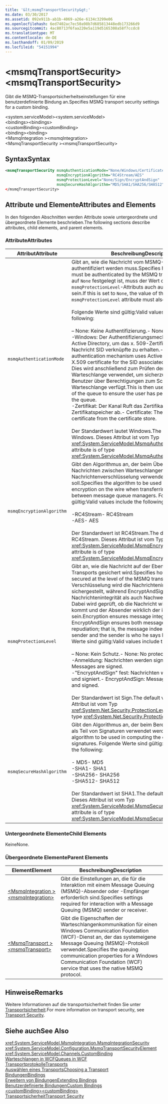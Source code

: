 ```yaml
---
title: '&lt;msmqTransportSecurity&gt;'
ms.date: 03/30/2017
ms.assetid: 092e911b-ab1b-4069-a26e-6134c3299e06
ms.openlocfilehash: 6ed7402ac7ec50a98b7d685813448edb173266d9
ms.sourcegitcommit: 4ac80713f6faa220e5a119d5165308a58f7ccdc8
ms.translationtype: MT
ms.contentlocale: de-DE
ms.lasthandoff: 01/09/2019
ms.locfileid: "54151994"
---
```

# <a name="ltmsmqtransportsecuritygt"></a><span data-ttu-id="34a85-102">&lt;msmqTransportSecurity&gt;</span><span class="sxs-lookup"><span data-stu-id="34a85-102">&lt;msmqTransportSecurity&gt;</span></span>
<span data-ttu-id="34a85-103">Gibt die MSMQ-Transportsicherheitseinstellungen für eine benutzerdefinierte Bindung an.</span><span class="sxs-lookup"><span data-stu-id="34a85-103">Specifies MSMQ transport security settings for a custom binding.</span></span>  
  
 <span data-ttu-id="34a85-104">\<system.serviceModel></span><span class="sxs-lookup"><span data-stu-id="34a85-104">\<system.serviceModel></span></span>  
<span data-ttu-id="34a85-105">\<bindings></span><span class="sxs-lookup"><span data-stu-id="34a85-105">\<bindings></span></span>  
<span data-ttu-id="34a85-106">\<customBinding></span><span class="sxs-lookup"><span data-stu-id="34a85-106">\<customBinding></span></span>  
<span data-ttu-id="34a85-107">\<binding></span><span class="sxs-lookup"><span data-stu-id="34a85-107">\<binding></span></span>  
<span data-ttu-id="34a85-108">\<MsmqIntegration ></span><span class="sxs-lookup"><span data-stu-id="34a85-108">\<msmqIntegration></span></span>  
<span data-ttu-id="34a85-109">\<MsmqTransportSecurity ></span><span class="sxs-lookup"><span data-stu-id="34a85-109">\<msmqTransportSecurity></span></span>  
  
## <a name="syntax"></a><span data-ttu-id="34a85-110">Syntax</span><span class="sxs-lookup"><span data-stu-id="34a85-110">Syntax</span></span>  
  
```xml  
<msmqTransportSecurity msmqAuthenticationMode="None/Windows/Certificate"
                       msmqEncryptionAlgorithm="RC4Stream/AES"
                       msmqProtectionLevel="None/Sign/EncryptAndSign"
                       msmqSecureHashAlgorithm="MD5/SHA1/SHA256/SHA512" />
</msmqTransportSecurity>
```  
  
## <a name="attributes-and-elements"></a><span data-ttu-id="34a85-111">Attribute und Elemente</span><span class="sxs-lookup"><span data-stu-id="34a85-111">Attributes and Elements</span></span>  
 <span data-ttu-id="34a85-112">In den folgenden Abschnitten werden Attribute sowie untergeordnete und übergeordnete Elemente beschrieben.</span><span class="sxs-lookup"><span data-stu-id="34a85-112">The following sections describe attributes, child elements, and parent elements.</span></span>  
  
### <a name="attributes"></a><span data-ttu-id="34a85-113">Attribute</span><span class="sxs-lookup"><span data-stu-id="34a85-113">Attributes</span></span>  
  
|<span data-ttu-id="34a85-114">Attribut</span><span class="sxs-lookup"><span data-stu-id="34a85-114">Attribute</span></span>|<span data-ttu-id="34a85-115">Beschreibung</span><span class="sxs-lookup"><span data-stu-id="34a85-115">Description</span></span>|  
|---------------|-----------------|  
|`msmqAuthenticationMode`|<span data-ttu-id="34a85-116">Gibt an, wie die Nachricht vom MSMQ-Transport authentifiziert werden muss.</span><span class="sxs-lookup"><span data-stu-id="34a85-116">Specifies how the message must be authenticated by the MSMQ transport.</span></span> <span data-ttu-id="34a85-117">Wenn dies auf `None` festgelegt ist, muss der Wert des `msmqProtectionLevel`-Attributs auch auf `None` festgelegt sein.</span><span class="sxs-lookup"><span data-stu-id="34a85-117">If this is set to `None`, the value of the `msmqProtectionLevel` attribute must also be set to `None`.</span></span><br /><br /> <span data-ttu-id="34a85-118">Folgende Werte sind gültig:</span><span class="sxs-lookup"><span data-stu-id="34a85-118">Valid values include the following:</span></span><br /><br /> <span data-ttu-id="34a85-119">– None: Keine Authentifizierung.</span><span class="sxs-lookup"><span data-stu-id="34a85-119">-   None: No authentication.</span></span><br /><span data-ttu-id="34a85-120">-Windows: Der Authentifizierungsmechanismus verwendet Active Directory, um das x. 509-Zertifikat für die mit der Nachricht SID verknüpfte zu erhalten.</span><span class="sxs-lookup"><span data-stu-id="34a85-120">-   Windows: The authentication mechanism uses Active Directory to get the X.509 certificate for the SID associated with the message.</span></span> <span data-ttu-id="34a85-121">Dies wird anschließend zum Prüfen der ACL der Warteschlange verwendet, um sicherzustellen, dass der Benutzer über Berechtigungen zum Schreiben in die Warteschlange verfügt.</span><span class="sxs-lookup"><span data-stu-id="34a85-121">This is then used to check the ACL of the queue to ensure the user has permission to write to the queue.</span></span><br /><span data-ttu-id="34a85-122">-Zertifikat: Der Kanal Ruft das Zertifikat aus dem Zertifikatspeicher ab.</span><span class="sxs-lookup"><span data-stu-id="34a85-122">-   Certificate: The channel gets the certificate from the certificate store.</span></span><br /><br /> <span data-ttu-id="34a85-123">Der Standardwert lautet Windows.</span><span class="sxs-lookup"><span data-stu-id="34a85-123">The default value is Windows.</span></span> <span data-ttu-id="34a85-124">Dieses Attribut ist vom Typ <xref:System.ServiceModel.MsmqAuthenticationMode>.</span><span class="sxs-lookup"><span data-stu-id="34a85-124">This attribute is of type <xref:System.ServiceModel.MsmqAuthenticationMode>.</span></span>|  
|`msmqEncryptionAlgorithm`|<span data-ttu-id="34a85-125">Gibt den Algorithmus an, der beim Übertragen von Nachrichten zwischen Warteschlangen-Managern für die Nachrichtenverschlüsselung verwendet werden soll.</span><span class="sxs-lookup"><span data-stu-id="34a85-125">Specifies the algorithm to be used for message encryption on the wire when transferring messages between message queue managers.</span></span> <span data-ttu-id="34a85-126">Folgende Werte sind gültig:</span><span class="sxs-lookup"><span data-stu-id="34a85-126">Valid values include the following:</span></span><br /><br /> <span data-ttu-id="34a85-127">-RC4Stream</span><span class="sxs-lookup"><span data-stu-id="34a85-127">-   RC4Stream</span></span><br /><span data-ttu-id="34a85-128">-AES</span><span class="sxs-lookup"><span data-stu-id="34a85-128">-   AES</span></span><br /><br /> <span data-ttu-id="34a85-129">Der Standardwert ist RC4Stream.</span><span class="sxs-lookup"><span data-stu-id="34a85-129">The default value is RC4Stream.</span></span> <span data-ttu-id="34a85-130">Dieses Attribut ist vom Typ <xref:System.ServiceModel.MsmqEncryptionAlgorithm>.</span><span class="sxs-lookup"><span data-stu-id="34a85-130">This attribute is of type <xref:System.ServiceModel.MsmqEncryptionAlgorithm>.</span></span>|  
|`msmqProtectionLevel`|<span data-ttu-id="34a85-131">Gibt an, wie die Nachricht auf der Ebene des MSMQ-Transports gesichert wird.</span><span class="sxs-lookup"><span data-stu-id="34a85-131">Specifies how the message is secured at the level of the MSMQ transport.</span></span> <span data-ttu-id="34a85-132">Mit der Verschlüsselung wird die Nachrichtenintegrität sichergestellt, während EncryptAndSign sowohl Nachrichtenintegrität als auch Nachweisbarkeit sicherstellt. Dabei wird geprüft, ob die Nachricht wirklich vom Absender kommt und der Absender wirklich der ist, der er vorgibt zu sein.</span><span class="sxs-lookup"><span data-stu-id="34a85-132">Encryption ensures message integrity while EncryptAndSign ensures both message integrity and non-repudiation; that is, the message indeed comes from the sender and the sender is who he says he is.</span></span> <span data-ttu-id="34a85-133">Folgende Werte sind gültig:</span><span class="sxs-lookup"><span data-stu-id="34a85-133">Valid values include the following:</span></span><br /><br /> <span data-ttu-id="34a85-134">– None: Kein Schutz.</span><span class="sxs-lookup"><span data-stu-id="34a85-134">-   None: No protection.</span></span><br /><span data-ttu-id="34a85-135">-Anmeldung: Nachrichten werden signiert.</span><span class="sxs-lookup"><span data-stu-id="34a85-135">-   Sign: Messages are signed.</span></span><br /><span data-ttu-id="34a85-136">-"EncryptAndSign" fest: Nachrichten werden verschlüsselt und signiert.</span><span class="sxs-lookup"><span data-stu-id="34a85-136">-   EncryptAndSign: Messages are encrypted and signed.</span></span><br /><br /> <span data-ttu-id="34a85-137">Der Standardwert ist Sign.</span><span class="sxs-lookup"><span data-stu-id="34a85-137">The default value is Sign.</span></span> <span data-ttu-id="34a85-138">Dieses Attribut ist vom Typ <xref:System.Net.Security.ProtectionLevel>.</span><span class="sxs-lookup"><span data-stu-id="34a85-138">This attribute is of type <xref:System.Net.Security.ProtectionLevel>.</span></span>|  
|`msmqSecureHashAlgorithm`|<span data-ttu-id="34a85-139">Gibt den Algorithmus an, der beim Berechnen des Digests als Teil von Signaturen verwendet werden soll.</span><span class="sxs-lookup"><span data-stu-id="34a85-139">Specifies the algorithm to be used in computing the digest as part of signatures.</span></span> <span data-ttu-id="34a85-140">Folgende Werte sind gültig:</span><span class="sxs-lookup"><span data-stu-id="34a85-140">Valid values include the following:</span></span><br /><br /> <span data-ttu-id="34a85-141">-   MD5</span><span class="sxs-lookup"><span data-stu-id="34a85-141">-   MD5</span></span><br /><span data-ttu-id="34a85-142">-SHA1</span><span class="sxs-lookup"><span data-stu-id="34a85-142">-   SHA1</span></span><br /><span data-ttu-id="34a85-143">-SHA256</span><span class="sxs-lookup"><span data-stu-id="34a85-143">-   SHA256</span></span><br /><span data-ttu-id="34a85-144">-SHA512</span><span class="sxs-lookup"><span data-stu-id="34a85-144">-   SHA512</span></span><br /><br /> <span data-ttu-id="34a85-145">Der Standardwert ist SHA1.</span><span class="sxs-lookup"><span data-stu-id="34a85-145">The default value is SHA1.</span></span> <span data-ttu-id="34a85-146">Dieses Attribut ist vom Typ <xref:System.ServiceModel.MsmqSecureHashAlgorithm>.</span><span class="sxs-lookup"><span data-stu-id="34a85-146">This attribute is of type <xref:System.ServiceModel.MsmqSecureHashAlgorithm>.</span></span>|  
  
### <a name="child-elements"></a><span data-ttu-id="34a85-147">Untergeordnete Elemente</span><span class="sxs-lookup"><span data-stu-id="34a85-147">Child Elements</span></span>  
 <span data-ttu-id="34a85-148">Keine</span><span class="sxs-lookup"><span data-stu-id="34a85-148">None.</span></span>  
  
### <a name="parent-elements"></a><span data-ttu-id="34a85-149">Übergeordnete Elemente</span><span class="sxs-lookup"><span data-stu-id="34a85-149">Parent Elements</span></span>  
  
|<span data-ttu-id="34a85-150">Element</span><span class="sxs-lookup"><span data-stu-id="34a85-150">Element</span></span>|<span data-ttu-id="34a85-151">Beschreibung</span><span class="sxs-lookup"><span data-stu-id="34a85-151">Description</span></span>|  
|-------------|-----------------|  
|[<span data-ttu-id="34a85-152">\<MsmqIntegration ></span><span class="sxs-lookup"><span data-stu-id="34a85-152">\<msmqIntegration></span></span>](../../../../../docs/framework/configure-apps/file-schema/wcf/msmqintegration.md)|<span data-ttu-id="34a85-153">Gibt die Einstellungen an, die für die Interaktion mit einem Message Queuing (MSMQ)-Absender oder -Empfänger erforderlich sind.</span><span class="sxs-lookup"><span data-stu-id="34a85-153">Specifies settings required for interaction with a Message Queuing (MSMQ) sender or receiver.</span></span>|  
|[<span data-ttu-id="34a85-154">\<MsmqTransport ></span><span class="sxs-lookup"><span data-stu-id="34a85-154">\<msmqTransport></span></span>](../../../../../docs/framework/configure-apps/file-schema/wcf/msmqtransport.md)|<span data-ttu-id="34a85-155">Gibt die Eigenschaften der Warteschlangenkommunikation für einen Windows Communication Foundation (WCF)-Dienst an, der das systemeigene Message Queuing (MSMQ)-Protokoll verwendet.</span><span class="sxs-lookup"><span data-stu-id="34a85-155">Specifies the queuing communication properties for a Windows Communication Foundation (WCF) service that uses the native MSMQ protocol.</span></span>|  
  
## <a name="remarks"></a><span data-ttu-id="34a85-156">Hinweise</span><span class="sxs-lookup"><span data-stu-id="34a85-156">Remarks</span></span>  
 <span data-ttu-id="34a85-157">Weitere Informationen auf die transportsicherheit finden Sie unter [Transportsicherheit](../../../../../docs/framework/wcf/feature-details/transport-security.md).</span><span class="sxs-lookup"><span data-stu-id="34a85-157">For more information on transport security, see [Transport Security](../../../../../docs/framework/wcf/feature-details/transport-security.md).</span></span>  
  
## <a name="see-also"></a><span data-ttu-id="34a85-158">Siehe auch</span><span class="sxs-lookup"><span data-stu-id="34a85-158">See Also</span></span>  
 <xref:System.ServiceModel.MsmqIntegration.MsmqIntegrationSecurity>  
 <xref:System.ServiceModel.Configuration.MsmqTransportSecurityElement>  
 <xref:System.ServiceModel.Channels.CustomBinding>  
 [<span data-ttu-id="34a85-159">Warteschlangen in WCF</span><span class="sxs-lookup"><span data-stu-id="34a85-159">Queues in WCF</span></span>](../../../../../docs/framework/wcf/feature-details/queues-in-wcf.md)  
 [<span data-ttu-id="34a85-160">Transportprotokolle</span><span class="sxs-lookup"><span data-stu-id="34a85-160">Transports</span></span>](../../../../../docs/framework/wcf/feature-details/transports.md)  
 [<span data-ttu-id="34a85-161">Auswählen eines Transports</span><span class="sxs-lookup"><span data-stu-id="34a85-161">Choosing a Transport</span></span>](../../../../../docs/framework/wcf/feature-details/choosing-a-transport.md)  
 [<span data-ttu-id="34a85-162">Bindungen</span><span class="sxs-lookup"><span data-stu-id="34a85-162">Bindings</span></span>](../../../../../docs/framework/wcf/bindings.md)  
 [<span data-ttu-id="34a85-163">Erweitern von Bindungen</span><span class="sxs-lookup"><span data-stu-id="34a85-163">Extending Bindings</span></span>](../../../../../docs/framework/wcf/extending/extending-bindings.md)  
 [<span data-ttu-id="34a85-164">Benutzerdefinierte Bindungen</span><span class="sxs-lookup"><span data-stu-id="34a85-164">Custom Bindings</span></span>](../../../../../docs/framework/wcf/extending/custom-bindings.md)  
 [<span data-ttu-id="34a85-165">\<customBinding></span><span class="sxs-lookup"><span data-stu-id="34a85-165">\<customBinding></span></span>](../../../../../docs/framework/configure-apps/file-schema/wcf/custombinding.md)  
 [<span data-ttu-id="34a85-166">Transportsicherheit</span><span class="sxs-lookup"><span data-stu-id="34a85-166">Transport Security</span></span>](../../../../../docs/framework/wcf/feature-details/transport-security.md)
